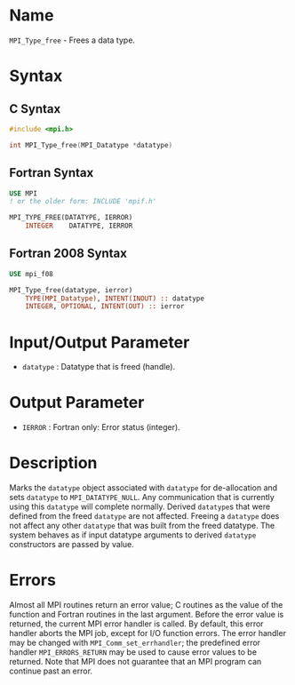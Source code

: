 # Name

`MPI_Type_free` - Frees a data type.

# Syntax

## C Syntax

```c
#include <mpi.h>

int MPI_Type_free(MPI_Datatype *datatype)
```

## Fortran Syntax

```fortran
USE MPI
! or the older form: INCLUDE 'mpif.h'

MPI_TYPE_FREE(DATATYPE, IERROR)
    INTEGER    DATATYPE, IERROR
```

## Fortran 2008 Syntax

```fortran
USE mpi_f08

MPI_Type_free(datatype, ierror)
    TYPE(MPI_Datatype), INTENT(INOUT) :: datatype
    INTEGER, OPTIONAL, INTENT(OUT) :: ierror
```


# Input/Output Parameter

* `datatype` : Datatype that is freed (handle).

# Output Parameter

* `IERROR` : Fortran only: Error status (integer).

# Description

Marks the `datatype` object associated with `datatype` for de-allocation and
sets `datatype` to `MPI_DATATYPE_NULL`. Any communication that is currently
using this `datatype` will complete normally. Derived `datatype`s that were
defined from the freed `datatype` are not affected.
Freeing a `datatype` does not affect any other `datatype` that was built
from the freed datatype. The system behaves as if input datatype
arguments to derived `datatype` constructors are passed by value.

# Errors

Almost all MPI routines return an error value; C routines as the value
of the function and Fortran routines in the last argument.
Before the error value is returned, the current MPI error handler is
called. By default, this error handler aborts the MPI job, except for
I/O function errors. The error handler may be changed with
`MPI_Comm_set_errhandler`; the predefined error handler `MPI_ERRORS_RETURN`
may be used to cause error values to be returned. Note that MPI does not
guarantee that an MPI program can continue past an error.
